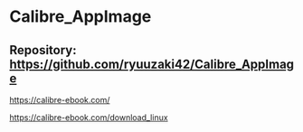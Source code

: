 
# Calibre_AppImage

## Repository: https://github.com/ryuuzaki42/Calibre_AppImage

https://calibre-ebook.com/

https://calibre-ebook.com/download_linux
